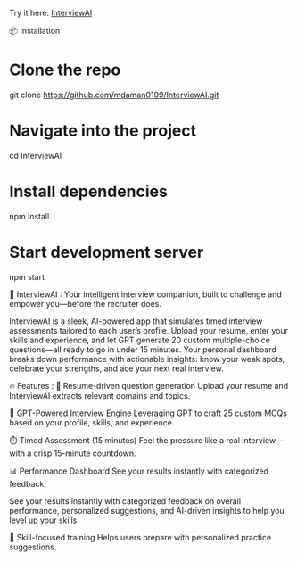 Try it here: [InterviewAI](https://interviewaiapx.web.app)

📦 Installation
# Clone the repo
git clone https://github.com/mdaman0109/InterviewAI.git

# Navigate into the project
cd InterviewAI

# Install dependencies
npm install

# Start development server
npm start


🚀 InterviewAI : 
Your intelligent interview companion, built to challenge and empower you—before the recruiter does.

InterviewAI is a sleek, AI-powered app that simulates timed interview assessments tailored to each user’s profile. Upload your resume, enter your skills and experience, and let GPT generate 20 custom multiple-choice questions—all ready to go in under 15 minutes. Your personal dashboard breaks down performance with actionable insights: know your weak spots, celebrate your strengths, and ace your next real interview.

🔥 Features :
📄 Resume-driven question generation Upload your resume and InterviewAI extracts relevant domains and topics.

🤖 GPT-Powered Interview Engine Leveraging GPT to craft 25 custom MCQs based on your profile, skills, and experience.

⏱️ Timed Assessment (15 minutes) Feel the pressure like a real interview—with a crisp 15-minute countdown.

📊 Performance Dashboard See your results instantly with categorized feedback:

See your results instantly with categorized feedback on overall performance, personalized suggestions, and AI-driven insights to help you level up your skills.

🎯 Skill-focused training Helps users prepare with personalized practice suggestions.
